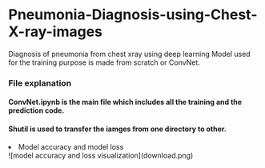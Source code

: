 # Pneumonia-Diagnosis-using-Chest-X-ray-images
Diagnosis of pneumonia from chest xray using deep learning
Model used for the training purpose is made from scratch or ConvNet.<br>
### File explanation
#### ConvNet.ipynb is the main file which includes all the training and the prediction code.<br>
#### Shutil is used to transfer the iamges from one directory to other.<br>
<li>Model accuracy and model loss</li>
![model accuracy and loss visualization](download.png)
